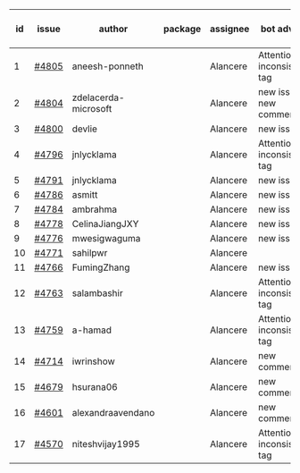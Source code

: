 | id | issue | author | package | assignee | bot advice | created date of issue | target release date | date from target |
| ------ | ------ | ------ | ------ | ------ | ------ | ------ | ------ | :-----: |
| 1 | [#4805](https://github.com/Azure/sdk-release-request/issues/4805) | aneesh-ponneth |  | Alancere | Attention to inconsistent tag | 11-29 | 12-22 |  |
| 2 | [#4804](https://github.com/Azure/sdk-release-request/issues/4804) | zdelacerda-microsoft |  | Alancere | new issue. new comment. | 11-29 | 12-22 |  |
| 3 | [#4800](https://github.com/Azure/sdk-release-request/issues/4800) | devlie |  | Alancere | new issue. | 11-29 | 12-22 |  |
| 4 | [#4796](https://github.com/Azure/sdk-release-request/issues/4796) | jnlycklama |  | Alancere | Attention to inconsistent tag | 11-28 | 12-22 |  |
| 5 | [#4791](https://github.com/Azure/sdk-release-request/issues/4791) | jnlycklama |  | Alancere | new issue. | 11-28 | 12-22 |  |
| 6 | [#4786](https://github.com/Azure/sdk-release-request/issues/4786) | asmitt |  | Alancere | new issue. | 11-28 | 12-22 |  |
| 7 | [#4784](https://github.com/Azure/sdk-release-request/issues/4784) | ambrahma |  | Alancere | new issue. | 11-27 | 12-22 |  |
| 8 | [#4778](https://github.com/Azure/sdk-release-request/issues/4778) | CelinaJiangJXY |  | Alancere | new issue. | 11-22 | 12-22 |  |
| 9 | [#4776](https://github.com/Azure/sdk-release-request/issues/4776) | mwesigwaguma |  | Alancere | new issue. | 11-21 | 12-22 |  |
| 10 | [#4771](https://github.com/Azure/sdk-release-request/issues/4771) | sahilpwr |  | Alancere |  | 11-16 | 12-22 |  |
| 11 | [#4766](https://github.com/Azure/sdk-release-request/issues/4766) | FumingZhang |  | Alancere | new issue. | 11-15 | 12-22 |  |
| 12 | [#4763](https://github.com/Azure/sdk-release-request/issues/4763) | salambashir |  | Alancere | Attention to inconsistent tag | 11-13 | 12-22 |  |
| 13 | [#4759](https://github.com/Azure/sdk-release-request/issues/4759) | a-hamad |  | Alancere | Attention to inconsistent tag | 11-10 | 12-22 |  |
| 14 | [#4714](https://github.com/Azure/sdk-release-request/issues/4714) | iwrinshow |  | Alancere | new comment. | 11-06 | 11-24 |  |
| 15 | [#4679](https://github.com/Azure/sdk-release-request/issues/4679) | hsurana06 |  | Alancere | new comment. | 10-23 | 11-24 |  |
| 16 | [#4601](https://github.com/Azure/sdk-release-request/issues/4601) | alexandraavendano |  | Alancere | new comment. | 10-02 | 10-27 |  |
| 17 | [#4570](https://github.com/Azure/sdk-release-request/issues/4570) | niteshvijay1995 |  | Alancere | Attention to inconsistent tag | 09-26 | 10-27 |  |
